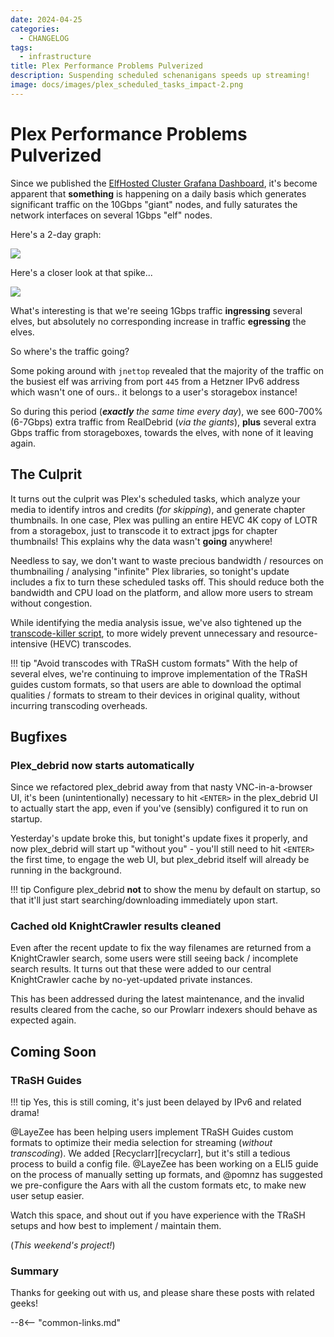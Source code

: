 ```yaml
---
date: 2024-04-25
categories:
  - CHANGELOG
tags:
  - infrastructure
title: Plex Performance Problems Pulverized
description: Suspending scheduled schenanigans speeds up streaming!
image: docs/images/plex_scheduled_tasks_impact-2.png
---
```


# Plex Performance Problems Pulverized

Since we published the [ElfHosted Cluster Grafana Dashboard](https://fnky.nz/grafana-elfhosted), it's become apparent that **something** is happening on a daily basis which generates significant traffic on the 10Gbps "giant" nodes, and fully saturates the network interfaces on several 1Gbps "elf" nodes.

Here's a 2-day graph:

![](/images/plex_scheduled_tasks_impact_1.png)

Here's a closer look at that spike...

<!-- more -->

![](/images/plex_scheduled_tasks_impact_2.png)

What's interesting is that we're seeing 1Gbps traffic **ingressing** several elves, but absolutely no corresponding increase in traffic **egressing** the elves.

So where's the traffic going?

Some poking around with `jnettop` revealed that the majority of the traffic on the busiest elf was arriving from port `445` from a Hetzner IPv6 address which wasn't one of ours.. it belongs to a user's storagebox instance!

So during this period (***exactly** the same time every day*), we see 600-700% (6-7Gbps) extra traffic from RealDebrid (*via the giants*), **plus** several extra Gbps traffic from storageboxes, towards the elves, with none of it leaving again.

## The Culprit

It turns out the culprit was Plex's scheduled tasks, which analyze your media to identify intros and credits (*for skipping*), and generate chapter thumbnails. In one case, Plex was pulling an entire HEVC 4K copy of LOTR from a storagebox, just to transcode it to extract jpgs for chapter thumbnails! This explains why the data wasn't **going** anywhere!

Needless to say, we don't want to waste precious bandwidth / resources on thumbnailing / analysing "infinite" Plex libraries, so tonight's update includes a fix to turn these scheduled tasks off. This should reduce both the bandwidth and CPU load on the platform, and allow more users to stream without congestion.

While identifying the media analysis issue, we've also tightened up the [transcode-killer script](https://github.com/funkypenguin/elf-infra/blob/main/roles/node/files/kill-unwanted-transcodes.sh), to more widely prevent unnecessary and resource-intensive (HEVC) transcodes.

!!! tip "Avoid transcodes with TRaSH custom formats"
    With the help of several elves, we're continuing to improve implementation of the TRaSH guides custom formats, so that users are able to download the optimal qualities / formats to stream to their devices in original quality, without incurring transcoding overheads.

## Bugfixes

### Plex_debrid now starts automatically

Since we refactored plex_debrid away from that nasty VNC-in-a-browser UI, it's been (unintentionally) necessary to hit `<ENTER>` in the plex_debrid UI to actually start the app, even if you've (sensibly) configured it to run on startup.

Yesterday's update broke this, but tonight's update fixes it properly, and now plex_debrid will start up "without you" - you'll still need to hit `<ENTER>` the first time, to engage the web UI, but plex_debrid itself will already be running in the background.

!!! tip
    Configure plex_debrid **not** to show the menu by default on startup, so that it'll just start searching/downloading immediately upon start.

### Cached old KnightCrawler results cleaned

Even after the recent update to fix the way filenames are returned from a KnightCrawler search, some users were still seeing back / incomplete search results. It turns out that these were added to our central KnightCrawler cache by no-yet-updated private instances.

This has been addressed during the latest maintenance, and the invalid results cleared from the cache, so our Prowlarr indexers should behave as expected again.

## Coming Soon

### TRaSH Guides

!!! tip 
    Yes, this is still coming, it's just been delayed by IPv6 and related drama!

\@LayeZee has been helping users implement TRaSH Guides custom formats to optimize their media selection for streaming (*without transcoding*). We added [Recyclarr][recyclarr], but it's still a tedious process to build a config file. \@LayeZee has been working on a ELI5 guide on the process of manually setting up formats, and \@pomnz has suggested we pre-configure the Aars with all the custom formats etc, to make new user setup easier.

Watch this space, and shout out if you have experience with the TRaSH setups and how best to implement / maintain them.

(*This weekend's project!*)

### Summary

Thanks for geeking out with us, and please share these posts with related geeks!

--8<-- "common-links.md"

[^1]: A process which cleaned up stale volumes was stalled. It's working again, which is why this number dropped so suddenly (*i.e, it's now accurate*)
